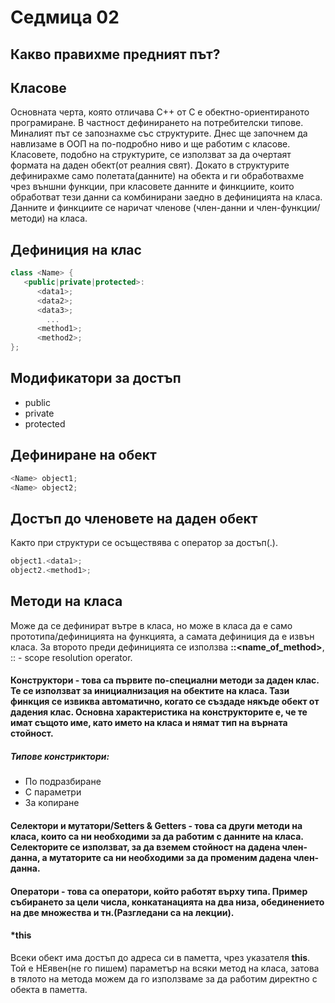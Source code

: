 # Седмица 02
## Какво правихме предният път?

## Класове
Основната черта, която отличава С++ от С е обектно-ориентираното програмиране. В частност дефинирането на потребителски типове. Миналият път се запознахме със структурите. Днес ще започнем да навлизаме в ООП на по-подробно ниво и ще работим с класове. Класовете, подобно на структурите, се използват за да очертаят формата на даден обект(от реалния свят). Докато в структурите дефинирахме само полетата(данните) на обекта и ги обработвахме чрез външни функции, при класовете данните и финкциите, които обработват тези данни са комбинирани заедно в дефиницията на класа. Данните и финкциите се наричат членове (член-данни и член-функции/методи) на класа. 

## Дефиниция на клас
```c++
class <Name> {
   <public|private|protected>:
      <data1>;   
      <data2>;  
      <data3>;   
        ...
      <method1>;
      <method2>;
};
```
## Модификатори за достъп
+ public
+ private
+ protected

## Дефиниране на обект
```c++
<Name> object1;
<Name> object2;
```
## Достъп до членовете на даден обект
Както при структури се осъществява с оператор за достъп(.).
```c++
object1.<data1>;
object2.<method1>;
```

## Методи на класа
Може да се дефинират вътре в класа, но може в класа да е само прототипа/дефиницията на функцията, а самата дефиниция да е извън класа. За второто преди дефиницията се използва **<Name>::<name_of_method>**, :: - scope resolution operator.

#### Конструктори - това са първите по-специални методи за даден клас. Те се използват за инициалнизация на обектите на класа. Тази финкция се извиква автоматично, когато се създаде някъде обект от дадения клас. Основна характеристика на конструкторите е, че те имат същото име, като името на класа и нямат тип на върната стойност. 
##### Типове констриктори:
+ По подразбиране
+ С параметри
+ За копиране

#### Селектори и мутатори/Setters & Getters - това са други методи на класа, които са ни необходими за да работим с данните на класа. Селекторите се използват, за да вземем стойност на дадена член-данна, а мутаторите са ни необходими за да променим дадена член-данна.

#### Oператори - това са оператори, който работят върху типа. Пример събирането за цели числа, конкатанацията на  два низа, обединението на две множества и тн.(Разгледани са на лекции).

#### *this
Всеки обект има достъп до адреса си в паметта, чрез указателя **this**. Той е НЕявен(не го пишем) параметър на всяки метод на класа, затова в тялото на метода можем да го използваме за да работим директно с обекта в паметта.
